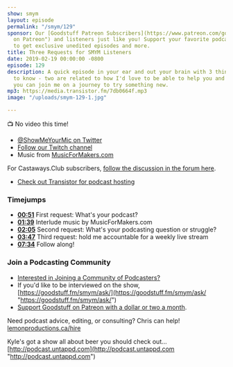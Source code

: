 ```yaml
---
show: smym
layout: episode
permalink: "/smym/129"
sponsor: Our [Goodstuff Patreon Subscribers](https://www.patreon.com/goodstuff "Goodstuff
  on Patreon") and listeners just like you! Support your favorite podcasts directly
  to get exclusive unedited episodes and more.
title: Three Requests for SMYM Listeners
date: 2019-02-19 00:00:00 -0800
episode: 129
description: A quick episode in your ear and out your brain with 3 things I want you
  to know - two are related to how I'd love to be able to help you and one is how
  you can join me on a journey to try something new.
mp3: https://media.transistor.fm/7db0664f.mp3
image: "/uploads/smym-129-1.jpg"

---
```

📺 No video this time!

* [@ShowMeYourMic on Twitter](https://twitter.com/showmeyourmic)
* [Follow our Twitch channel](https://www.twitch.tv/gsfm)
* Music from [MusicForMakers.com](https://musicformakers.com)

For Castaways.Club subscribers, [follow the discussion in the forum here](https://forum.castaways.club/t/show-me-your-mic-129-three-requests-for-smym-listeners/).

* [Check out Transistor for podcast hosting](https://transistor.fm/?via=chris)

### Timejumps

* [**00:51**](#t=00:51) First request: What's your podcast?
* [**01:39**](#t=01:39) Interlude music by MusicForMakers.com
* [**02:05**](#t=02:05) Second request: What's your podcasting question or struggle?
* [**03:47**](#t=03:47) Third request: hold me accountable for a weekly live stream
* [**07:34**](#t=07:34) Follow along!

### Join a Podcasting Community

* [Interested in Joining a Community of Podcasters?](https://mailchi.mp/ad73a5bdfab5/podcasting)
* If you'd like to be interviewed on the show, [https://goodstuff.fm/smym/ask/](https://goodstuff.fm/smym/ask/ "https://goodstuff.fm/smym/ask/")
* [Support Goodstuff on Patreon with a dollar or two a month](https://www.patreon.com/goodstuff).

Need podcast advice, editing, or consulting? Chris can help! [lemonproductions.ca/hire](https://lemonproductions.ca/hire)

Kyle's got a show all about beer you should check out... [http://podcast.untappd.com](http://podcast.untappd.com "http://podcast.untappd.com")